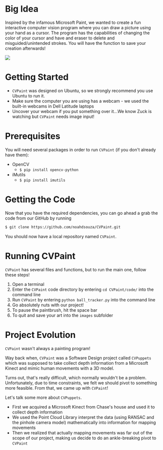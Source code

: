 # Big Idea
Inspired by the infamous Microsoft Paint, we wanted to create a fun interactive computer vision program where you can draw a picture using your hand as a cursor. The program has the capabilities of changing the color of your cursor and have and eraser to delete and misguided/unintended strokes. You will have the function to save your creation afterwards!

![](https://raw.githubusercontent.com/noahdsouza/CVPaint/master/docs/images/sideBySide.gif)

# Getting Started
* `CVPaint` was designed on Ubuntu, so we strongly recommend you use Ubuntu to run it.
* Make sure the computer you are using has a webcam - we used the built-in webcams in Dell Latitude laptops 
* Uncover your webcam if you put something over it...We know Zuck is watching but `CVPaint` needs image input!

# Prerequisites
You will need several packages in order to run `CVPaint` (if you don't already have them):
* OpenCV
  * `$ pip install opencv-python`
* iMutils
  * `$ pip install imutils`

# Getting the Code
Now that you have the required dependencies, you can go ahead a grab the code from our GitHub by running
``` bash
$ git clone https://github.com/noahdsouza/CVPaint.git
```
You should now have a local repository named `CVPaint`.

# Running CVPaint
`CVPaint` has several files and functions, but to run the main one, follow these steps!
1. Open a terminal
1. Enter the `CVPaint` code directory by entering `cd CVPaint/code/` into the command line
1. Run `CVPaint` by entering `python ball_tracker.py` into the command line
1. Go absolutely nuts with our project!
  1. To pause the paintbrush, hit the space bar
  1. To quit and save your art into the `images` subfolder

# Project Evolution
`CVPaint` wasn't always a painting program!

Way back when, `CVPaint` was a Software Design project called `CVPuppets` which was supposed to take collect depth information from a Microsoft Kinect and mimic human movements with a 3D model.

Turns out, that's really difficult, which normally wouldn't be a problem. Unfortunately, due to time constraints, we felt we should pivot to something more feasible. From that, we came up with `CVPaint`!

Let's talk some more about `CVPuppets`.

* First we acquired a Microsoft Kinect from Chase's house and used it to collect depth information
* We used the Point Cloud Library interpret the data (using RANSAC and the pinhole camera model) mathematically into information for mapping movements
* Then we realized that actually mapping movements was far out of the scope of our project, making us decide to do an ankle-breaking pivot to `CVPaint`
